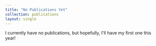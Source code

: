 ```yaml
---
title: "No Publications Yet"
collection: publications
layout: single
---
```


I currently have no publications, but hopefully, I'll have my first one this year!
